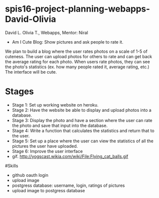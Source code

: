 # spis16-project-planning-webapps-David-Olivia

David L. Olivia T., Webapps, Mentor: Niral
* Am I Cute Blog: Show pictures and ask people to rate it.

We plan to build a blog where the user rates photos on a scale of 1-5 of cuteness. The user can upload photos for others to rate and can get back the average rating for each photo. When users rate photos, they can see the photo's statistics (ex. how many people rated it, average rating, etc.) The interface will be cute.

# Stages
* Stage 1: Set up working website on heroku.
* Stage 2: Have the website be able to display and upload photos into a database.
* Stage 3: Display the photo and have a section where the user can rate the photo and save that input into the database.
* Stage 4: Write a function that calculates the statistics and return that to the user.
* Stage 5: Set up a place where the user can view the statistics of all the pictures the user have uploaded. 
* Stage 6: Improve the user interface
* gif. http://yogscast.wikia.com/wiki/File:Flying_cat_balls.gif

#Skills
* github oauth login
* upload image 
* postgress database: username, login, ratings of pictures
* upload image to postgress database
